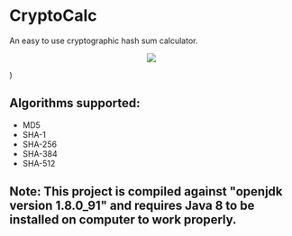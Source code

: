 # CryptoCalc

An easy to use cryptographic hash sum calculator.

<p align="center">
  <img src="https://raw.githubusercontent.com/kvsjxd/CryptoCalc/gh-pages/images/Screenshot.png">
</p>)

## Algorithms supported:

* MD5
* SHA-1
* SHA-256
* SHA-384
* SHA-512

## Note: This project is compiled against "openjdk version 1.8.0_91" and requires Java 8 to be installed on computer to work properly.
